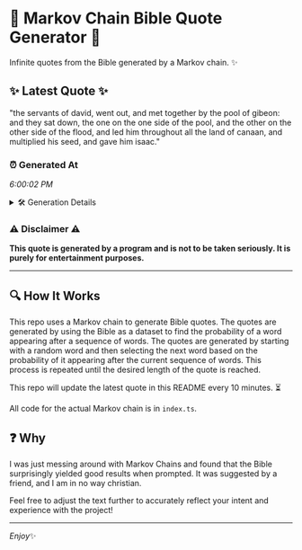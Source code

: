# 📖 Markov Chain Bible Quote Generator 📖

Infinite quotes from the Bible generated by a Markov chain. ✨

## ✨ Latest Quote ✨
"the servants of david, went out, and met together by the pool of gibeon: and they sat down, the one on the one side of the pool, and the other on the other side of the flood, and led him throughout all the land of canaan, and multiplied his seed, and gave him isaac."

### ⏰ Generated At
*6:00:02 PM*

<details>
    <summary>🛠️ Generation Details</summary>
    <p>
        <strong>🌱 Seed:</strong> the<br>
        <strong>🔄 Iterations:</strong> 53<br>
        <strong>📜 Context History:</strong><br>[ the ]: servants<br>[ the, servants ]: of<br>[ the, servants, of ]: david,<br>[ the, servants, of, david, ]: went<br>[ the, servants, of, david,, went ]: out,<br>[ the, servants, of, david,, went, out, ]: and<br>[ servants, of, david,, went, out,, and ]: met<br>[ of, david,, went, out,, and, met ]: together<br>[ david,, went, out,, and, met, together ]: by<br>[ went, out,, and, met, together, by ]: the<br>[ out,, and, met, together, by, the ]: pool<br>[ and, met, together, by, the, pool ]: of<br>[ met, together, by, the, pool, of ]: gibeon:<br>[ together, by, the, pool, of, gibeon: ]: and<br>[ by, the, pool, of, gibeon:, and ]: they<br>[ the, pool, of, gibeon:, and, they ]: sat<br>[ pool, of, gibeon:, and, they, sat ]: down,<br>[ of, gibeon:, and, they, sat, down, ]: the<br>[ gibeon:, and, they, sat, down,, the ]: one<br>[ and, they, sat, down,, the, one ]: on<br>[ they, sat, down,, the, one, on ]: the<br>[ sat, down,, the, one, on, the ]: one<br>[ down,, the, one, on, the, one ]: side<br>[ the, one, on, the, one, side ]: of<br>[ one, on, the, one, side, of ]: the<br>[ on, the, one, side, of, the ]: pool,<br>[ the, one, side, of, the, pool, ]: and<br>[ one, side, of, the, pool,, and ]: the<br>[ side, of, the, pool,, and, the ]: other<br>[ of, the, pool,, and, the, other ]: on<br>[ the, pool,, and, the, other, on ]: the<br>[ pool,, and, the, other, on, the ]: other<br>[ and, the, other, on, the, other ]: side<br>[ the, other, on, the, other, side ]: of<br>[ other, on, the, other, side, of ]: the<br>[ on, the, other, side, of, the ]: flood,<br>[ the, other, side, of, the, flood, ]: and<br>[ other, side, of, the, flood,, and ]: led<br>[ side, of, the, flood,, and, led ]: him<br>[ of, the, flood,, and, led, him ]: throughout<br>[ the, flood,, and, led, him, throughout ]: all<br>[ flood,, and, led, him, throughout, all ]: the<br>[ and, led, him, throughout, all, the ]: land<br>[ led, him, throughout, all, the, land ]: of<br>[ him, throughout, all, the, land, of ]: canaan,<br>[ throughout, all, the, land, of, canaan, ]: and<br>[ all, the, land, of, canaan,, and ]: multiplied<br>[ the, land, of, canaan,, and, multiplied ]: his<br>[ land, of, canaan,, and, multiplied, his ]: seed,<br>[ of, canaan,, and, multiplied, his, seed, ]: and<br>[ canaan,, and, multiplied, his, seed,, and ]: gave<br>[ and, multiplied, his, seed,, and, gave ]: him<br>[ multiplied, his, seed,, and, gave, him ]: isaac.<br>
    </p>
</details>

### ⚠️ Disclaimer ⚠️
**This quote is generated by a program and is not to be taken seriously. It is purely for entertainment purposes.**

---

## 🔍 How It Works

This repo uses a Markov chain to generate Bible quotes. The quotes are generated by using the Bible as a dataset to find the probability of a word appearing after a sequence of words. The quotes are generated by starting with a random word and then selecting the next word based on the probability of it appearing after the current sequence of words. This process is repeated until the desired length of the quote is reached.

This repo will update the latest quote in this README every 10 minutes. ⏳

All code for the actual Markov chain is in `index.ts`.

## ❓ Why

I was just messing around with Markov Chains and found that the Bible surprisingly yielded good results when prompted. 
It was suggested by a friend, and I am in no way christian.

Feel free to adjust the text further to accurately reflect your intent and experience with the project!

---

*Enjoy*✨
